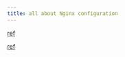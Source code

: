 ```yaml
---
title: all about Nginx configuration
---
```


[ref](https://www.nginx.com/resources/wiki/start/topics/tutorials/config_pitfalls/)


[ref](http://nginx.org/en/docs/http/ngx_http_core_module.html)
